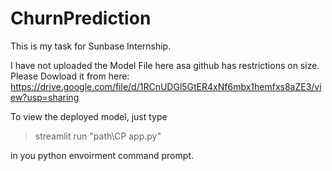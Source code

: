 # ChurnPrediction
This is my task for Sunbase Internship.

I have not uploaded the Model File here asa github has restrictions on size. Please Dowload it from here:
https://drive.google.com/file/d/1RCnUDGl5GtER4xNf6mbx1hemfxs8aZE3/view?usp=sharing

To view the deployed model, just type 

> streamlit run "path\CP app.py"

in you python envoirment command prompt.

